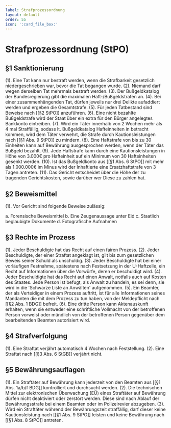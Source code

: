 ```yaml
---
label: Strafprozessordnung
layout: default
order: 55
icon: ':card_file_box:'
---
```


# Strafprozessordnung (StPO)

## §1 Sanktionierung
(1). Eine Tat kann nur bestraft werden, wenn die Strafbarkeit gesetzlich niedergeschrieben war, bevor die Tat begangen wurde. 
(2). Niemand darf wegen derselben Tat mehrmals bestraft werden.
(3). Der Bußgeldkatalog der Bundesregierung gibt die maximalen Haft-/Bußgeldstrafen an.
(4). Bei einer zusammenhängenden Tat, dürfen jeweils nur drei Delikte aufaddiert werden und ergeben die Gesamtstrafe.
(5). Für jeden Tatbestand sind Beweise nach [[§2 StPO]] anzuführen. 
(6). Eine nicht bezahlte Bußgeldstrafe wird der Staat über ein extra für den Bürger angelegtes Bankkonto eintreiben.
(7). Wird ein Täter innerhalb von 2 Wochen mehr als 4 mal Straffällig, sodass lt. Bußgeldkatalog Hafteinheiten in betracht kommen, wird dem Täter verwehrt, die Strafe durch Kautionsleistungen nach [[§1 Abs. 9 StPO]] zu mindern.
(8). Eine Haftstrafe von bis zu 30 Einheiten kann auf Bewährung ausgesprochen werden, wenn der Täter das Bußgeld bezahlt.
(9). Jede Haftstrafe kann durch eine Kautionsleistungen in Höhe von 3.000€ pro Hafteinheit auf ein Minimum von 30 Hafteinheiten gesenkt werden.
(10). Ist das Bußgeldkonto aus [[§1 Abs. 6 StPO]] mit mehr als 1.000.000€ im Minus wird der Inhaftierte eine Ersatzhaftstrafe von 3 Tagen antreten.
(11). Das Gericht entscheidet über die Höhe der zu tragenden Gerichtskosten, sowie darüber wer Diese zu zahlen hat.

## §2 Beweismittel
(1). Vor Gericht sind folgende Beweise zulässig:

a. Forensische Beweismittel
b. Eine Zeugenaussage unter Eid
c. Staatlich beglaubigte Dokumente
d. Fotografische Aufnahmen

## §3 Rechte im Prozess
(1). Jeder Beschuldigte hat das Recht auf einen fairen Prozess.
(2). Jeder Beschuldigte, der einer Straftat angeklagt ist, gilt bis zum gesetzlichen Beweis seiner Schuld als unschuldig.
(3). Jeder Beschuldigte hat bei einer vorläufigen Festnahme, spätestens nach Festsetzung in der U-Haftzelle, ein Recht auf Informationen über die Vorwürfe, deren er beschuldigt wird.
(4). Jeder Beschuldigte hat das Recht auf einen Anwalt, notfalls auch auf Kosten des Staates. Jede Person ist befugt, als Anwalt zu handeln, es sei denn, sie wird in die 'Schwarze Liste an Anwälten' aufgenommen.
(5). Ein Beamter, der als Verteidiger in einem Prozess auftritt, ist für alle Informationen seines Mandanten die mit dem Prozess zu tun haben, von der Meldepflicht nach [[§2 Abs. 1 BDG]] befreit. 
(6). Eine dritte Person kann Aktenauskunft erhalten, wenn sie entweder eine schriftliche Vollmacht von der betroffenen Person vorweist oder mündlich von der betroffenen Person gegenüber dem bearbeitenden Beamten autorisiert wird.

## §4 Strafverfolgung
(1). Eine Straftat verjährt automatisch 4 Wochen nach Feststellung.
(2). Eine Straftat nach [[§3 Abs. 6 StGB]] verjährt nicht.

## §5 Bewährungsauflagen
(1). Ein Straftäter auf Bewährung kann jederzeit von den Beamten aus [[§1 Abs. 1a/b/f BDG]] kontrolliert und durchsucht werden.
(2). Die technischen Mittel zur elektronischen Überwachung (EÜ) eines Straftäter auf Bewährung dürfen nicht deaktiviert oder zerstört werden. Diese sind nach Ablauf der Bewährungsstrafe bei einem Beamten oder im Polizeirevier abzugeben.
(3). Wird ein Straftäter während der Bewährungszeit straffällig, darf dieser keine Kautionsleistung nach [[§1 Abs. 9 StPO]] leisten und keine Bewährung nach [[§1 Abs. 8 StPO]] antreten.